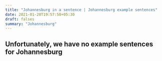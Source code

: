```yaml
---
title: "Johannesburg in a sentence | Johannesburg example sentences"
date: 2021-01-20T19:57:50+05:30
draft: falses
summary: "Johannesburg"
---
```

## Unfortunately, we have no example sentences for Johannesburg                 
